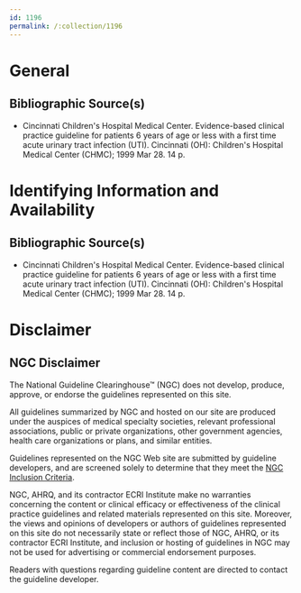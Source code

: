 ```yaml
---
id: 1196
permalink: /:collection/1196
---
```


# General

## Bibliographic Source(s)

- Cincinnati Children's Hospital Medical Center. Evidence-based clinical practice guideline for patients 6 years of age or less with a first time acute urinary tract infection (UTI). Cincinnati (OH): Children's Hospital Medical Center (CHMC); 1999 Mar 28. 14 p.

# Identifying Information and Availability

## Bibliographic Source(s)

- Cincinnati Children's Hospital Medical Center. Evidence-based clinical practice guideline for patients 6 years of age or less with a first time acute urinary tract infection (UTI). Cincinnati (OH): Children's Hospital Medical Center (CHMC); 1999 Mar 28. 14 p.

# Disclaimer

## NGC Disclaimer

The National Guideline Clearinghouse™ (NGC) does not develop, produce, approve, or endorse the guidelines represented on this site.

All guidelines summarized by NGC and hosted on our site are produced under the auspices of medical specialty societies, relevant professional associations, public or private organizations, other government agencies, health care organizations or plans, and similar entities.

Guidelines represented on the NGC Web site are submitted by guideline developers, and are screened solely to determine that they meet the [NGC Inclusion Criteria](/help-and-about/summaries/inclusion-criteria).

NGC, AHRQ, and its contractor ECRI Institute make no warranties concerning the content or clinical efficacy or effectiveness of the clinical practice guidelines and related materials represented on this site. Moreover, the views and opinions of developers or authors of guidelines represented on this site do not necessarily state or reflect those of NGC, AHRQ, or its contractor ECRI Institute, and inclusion or hosting of guidelines in NGC may not be used for advertising or commercial endorsement purposes.

Readers with questions regarding guideline content are directed to contact the guideline developer.

